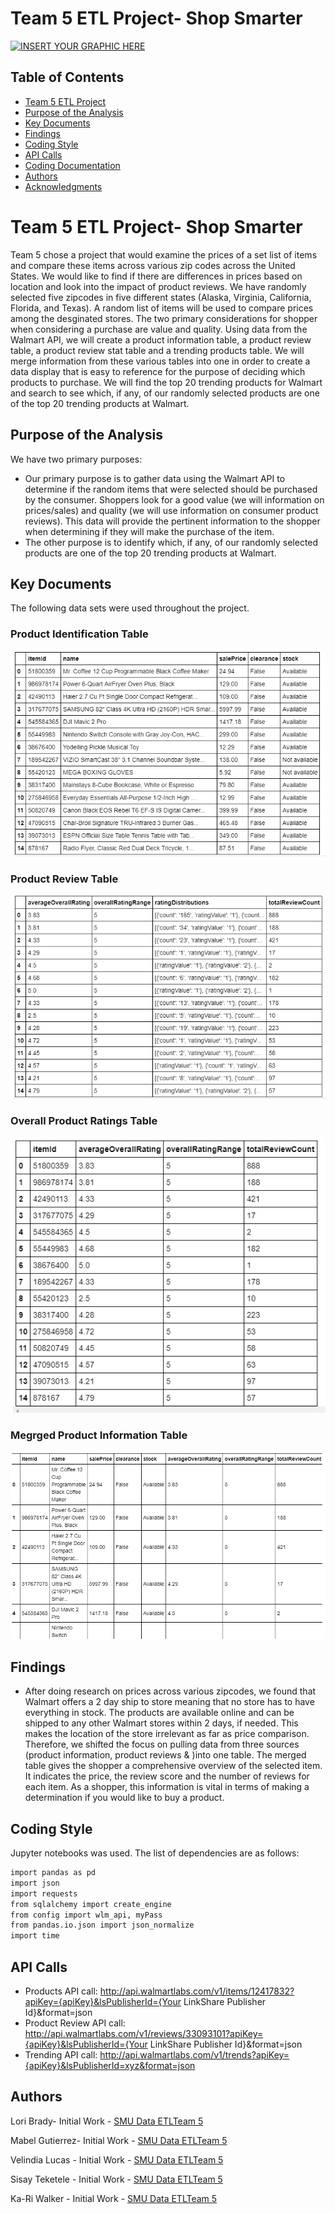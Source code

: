 # Team 5 ETL Project- Shop Smarter
[![INSERT YOUR GRAPHIC HERE](https://www.bkacontent.com/wp-content/uploads/2017/10/walmart-cart.jpg)]()


<!-- TABLE OF CONTENTS -->
## Table of Contents

* [Team 5 ETL Project](#team-5-ETL-project)
* [Purpose of the Analysis](#purpose-of-the-analysis)
* [Key Documents](#key-documents)
* [Findings](#findings)
* [Coding Style](#coding-style)
* [API Calls](#api-calls)
* [Coding Documentation](#coding-documentation)
* [Authors](#authors)
* [Acknowledgments](#acknowledgments)


# Team 5 ETL Project- Shop Smarter

Team 5 chose a project that would examine the prices of a set list of items and compare these items across various zip codes across
the United States.  We would like to find if there are differences in prices based on location and look into the impact of product reviews. We have randomly selected five zipcodes in five different states (Alaska, Virginia, California, Florida, and Texas).  A random list of items will be used to compare prices among the desginated stores.  The two primary considerations for shopper when considering a purchase are value and quality.  Using data from the Walmart API, we will create a product information table, a product review table, a product review stat table and a trending products table.  We will merge information from these various tables into one in order to create a data display that is easy to reference for the purpose of deciding which products to purchase.  We will find the top 20 trending products for Walmart and search to see which, if any, of our randomly selected products are one of the top 20 trending products at Walmart.  


## Purpose of the Analysis

We have two primary purposes:

* Our primary purpose is to gather data using the Walmart API to determine if the random items that were selected should be purchased by the consumer.  Shoppers look for a good value (we will information on prices/sales) and quality (we will use information on consumer product reviews).  This data will provide the pertinent information to the shopper when determining if they will make the purchase of the item. 
* The other purpose is to identify which, if any, of our randomly selected products are one of the top 20 trending products at Walmart. 


## Key Documents

The following data sets were used throughout the project.

### Product Identification Table
[![INSERT YOUR GRAPHIC HERE](https://github.com/mabel912/ETL-Project-Shop-Smarter/blob/master/ProductList.png)]()


### Product Review Table
[![INSERT YOUR GRAPHIC HERE](https://github.com/mabel912/ETL-Project-Shop-Smarter/blob/master/ReviewStats.png)]()


### Overall Product Ratings Table
[![INSERT YOUR GRAPHIC HERE](https://github.com/mabel912/ETL-Project-Shop-Smarter/blob/master/OverallProductRating.png)]()


### Megrged Product Information Table
[![INSERT YOUR GRAPHIC HERE](https://github.com/mabel912/ETL-Project-Shop-Smarter/blob/master/MergedProductInfo.png)]()



## Findings

* After doing research on prices across various zipcodes, we found that Walmart offers a 2 day ship to store meaning that no store has to have everything in stock.  The products are available online and can be shipped to any other Walmart stores within 2 days, if needed.  This makes the location of the store irrelevant as far as price comparison.  Therefore, we shifted the focus on pulling data from three sources (product information, product reviews & )into one table. The merged table gives the shopper a comprehensive overview of the selected item.  It indicates the price, the review score and the number of reviews for each item.  As a shopper, this information is vital in terms of making a determination if you would like to buy a product. 


## Coding Style

Jupyter notebooks was used. The list of dependencies are as follows:

```sh
import pandas as pd
import json
import requests
from sqlalchemy import create_engine
from config import wlm_api, myPass
from pandas.io.json import json_normalize
import time
```

## API Calls

* Products API call:
	http://api.walmartlabs.com/v1/items/12417832?apiKey={apiKey}&lsPublisherId={Your LinkShare Publisher Id}&format=json
* Product Review API call:
	http://api.walmartlabs.com/v1/reviews/33093101?apiKey={apiKey}&lsPublisherId={Your LinkShare Publisher Id}&format=json
* Trending API call:
	http://api.walmartlabs.com/v1/trends?apiKey={apiKey}&lsPublisherId=xyz&format=json


## Authors


Lori Brady- Initial Work - [SMU Data ETLTeam 5](https://github.com/loribeth18)

Mabel Gutierrez- Initial Work - [SMU Data ETLTeam 5](https://github.com/mabel912)

Velindia Lucas - Initial Work - [SMU Data ETLTeam 5](https://github.com/chele0630)

Sisay Teketele - Initial Work - [SMU Data ETLTeam 5](https://github.com/sisayyt)

Ka-Ri Walker - Initial Work - [SMU Data ETLTeam 5](https://github.com/ButtonWalker)
